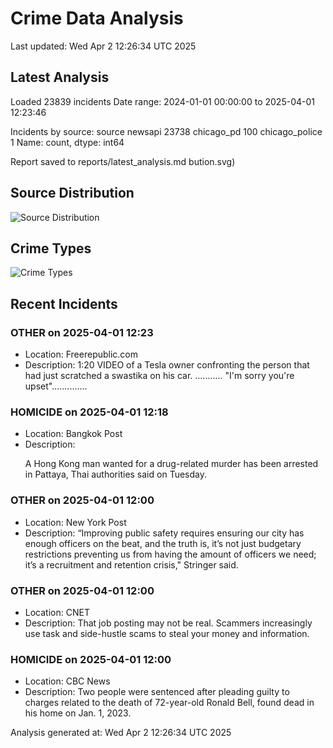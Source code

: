 # Crime Data Analysis
Last updated: Wed Apr  2 12:26:34 UTC 2025

## Latest Analysis

Loaded 23839 incidents
Date range: 2024-01-01 00:00:00 to 2025-04-01 12:23:46

Incidents by source:
source
newsapi           23738
chicago_pd          100
chicago_police        1
Name: count, dtype: int64

Report saved to reports/latest_analysis.md
bution.svg)

## Source Distribution
![Source Distribution](images/source_distribution.svg)

## Crime Types
![Crime Types](images/crime_types.svg)

## Recent Incidents

### OTHER on 2025-04-01 12:23
- Location: Freerepublic.com
- Description: 1:20 VIDEO of a Tesla owner confronting the person that had just scratched a swastika on his car. ........... "I'm sorry you're upset"..............


### HOMICIDE on 2025-04-01 12:18
- Location: Bangkok Post
- Description: <p>A Hong Kong man wanted for a drug-related murder has been arrested in Pattaya, Thai authorities said on Tuesday.</p>


### OTHER on 2025-04-01 12:00
- Location: New York Post
- Description: “Improving public safety requires ensuring our city has enough officers on the beat, and the truth is, it’s not just budgetary restrictions preventing us from having the amount of officers we need; it’s a recruitment and retention crisis," Stringer said.


### OTHER on 2025-04-01 12:00
- Location: CNET
- Description: That job posting may not be real. Scammers increasingly use task and side-hustle scams to steal your money and information.


### HOMICIDE on 2025-04-01 12:00
- Location: CBC News
- Description: Two people were sentenced after pleading guilty to charges related to the death of 72-year-old Ronald Bell, found dead in his home on Jan. 1, 2023.

Analysis generated at: Wed Apr  2 12:26:34 UTC 2025
